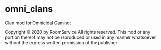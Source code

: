 # omni_clans

Clan mod for Omnicidal Gaming;

Copyright © 2020 by RoomService
All rights reserved. This mod or any portion thereof
may not be reproduced or used in any manner whatsoever
without the express written permission of the publisher
